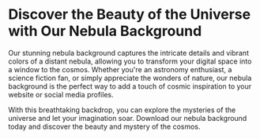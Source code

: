 <!--font:I would recommend using the "Montserrat" font for the website.-->

# Discover the Beauty of the Universe with Our Nebula Background

Our stunning nebula background captures the intricate details and vibrant colors of a distant nebula, allowing you to transform your digital space into a window to the cosmos. Whether you're an astronomy enthusiast, a science fiction fan, or simply appreciate the wonders of nature, our nebula background is the perfect way to add a touch of cosmic inspiration to your website or social media profiles.

With this breathtaking backdrop, you can explore the mysteries of the universe and let your imagination soar. Download our nebula background today and discover the beauty and mystery of the cosmos.

<!--

Write me markdown content of website with wallpaper:

"A realistic photograph of a nebula, with bright colors and intricate details that showcase the beauty of the universe."

The header of the page should not be copy of the text but rather a real content of the website which is using this wallpaper.


---


# Explore the Mysteries of the Universe with Our Nebula Wallpaper

Transform your desktop or mobile device into a window to the cosmos with our stunning nebula wallpaper. This realistic photograph captures the intricate details and vibrant colors of a distant nebula, showcasing the breathtaking beauty of the universe.

Whether you're an astronomy enthusiast, a science fiction fan, or simply appreciate the wonders of nature, our nebula wallpaper is the perfect way to add a touch of cosmic inspiration to your digital space. Download it today and embark on a journey through the stars.


---


Heading should not include word "wallpaper". The website should not be about the wallpaper itself, wallpaper is just a related background, rewrite whole content.


---


# Discover the Wonders of the Universe with Our Stunning Nebula Background

Transform your digital space into a window to the cosmos with our breathtaking nebula background. This realistic photograph captures the intricate details and vibrant colors of a distant nebula, showcasing the beauty and mystery of the universe.

Whether you're an astronomy enthusiast, a science fiction fan, or simply appreciate the wonders of nature, our nebula background is the perfect way to add a touch of cosmic inspiration to your website or social media profiles. Let your imagination soar as you explore the mysteries of the universe with this stunning backdrop.

Download our nebula background today and embark on a journey through the stars.


---


Heading is too long, rewrite whole content.


---


# Explore the Universe with Our Nebula Background

Our stunning nebula background is a realistic photograph that captures the intricate details and vibrant colors of a distant nebula. With this breathtaking backdrop, you can transform your digital space into a window to the cosmos and discover the beauty and mystery of the universe.

Whether you're an astronomy enthusiast, a science fiction fan, or simply appreciate the wonders of nature, our nebula background is the perfect way to add a touch of cosmic inspiration to your website or social media profiles. Let your imagination soar as you explore the mysteries of the universe with this stunning background.

Download our nebula background today and embark on a journey through the stars.


---


Heading is too long, rewrite whole content.


---


# Discover the Beauty of the Universe with Our Nebula Background

Our stunning nebula background captures the intricate details and vibrant colors of a distant nebula, allowing you to transform your digital space into a window to the cosmos. Whether you're an astronomy enthusiast, a science fiction fan, or simply appreciate the wonders of nature, our nebula background is the perfect way to add a touch of cosmic inspiration to your website or social media profiles.

With this breathtaking backdrop, you can explore the mysteries of the universe and let your imagination soar. Download our nebula background today and discover the beauty and mystery of the cosmos.


---


Write me a Google font which is best fitting for the website.

Pick from the list:
- Orbitron
- Montserrat
- IBM Plex Sans
- Roboto
- Inter
- Poppins
- Barlow Condensed
- Great Vibes
- Futura
- Raleway
- Open Sans
- Exo 2
- Dancing Script
- Lobster
- Playfair Display
- Alegreya
- Lato


Write just the font name nothing else.


---


I would recommend using the "Montserrat" font for the website.

-->
